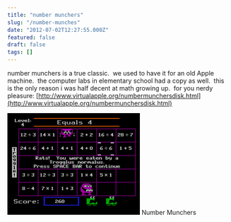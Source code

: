 ```yaml
---
title: "number munchers"
slug: "/number-munches"
date: "2012-07-02T12:27:55.000Z"
featured: false
draft: false
tags: []
---
```


number munchers is a true classic.  we used to have it for an old Apple machine.
 the computer labs in elementary school had a copy as well.  this is the only
reason i was half decent at math growing up.  for you nerdy
pleasure: [http://www.virtualapple.org/numbermunchersdisk.html](http://www.virtualapple.org/numbermunchersdisk.html)

[![Number Munchers](./images/numbermunchers-300x230.png "Number Munchers")](http://static.cdaringe.com/archive/2012/07/numbermunchers.png)
Number Munchers
